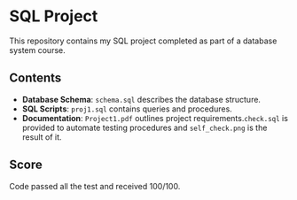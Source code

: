 # SQL Project

This repository contains my SQL project completed as part of a database system course.

## Contents

- **Database Schema**: `schema.sql` describes the database structure.
- **SQL Scripts**: `proj1.sql` contains queries and procedures.
- **Documentation**: `Project1.pdf` outlines project requirements.`check.sql` is provided to automate testing procedures and `self_check.png` is the result of it.

## Score

Code passed all the test and received 100/100.

